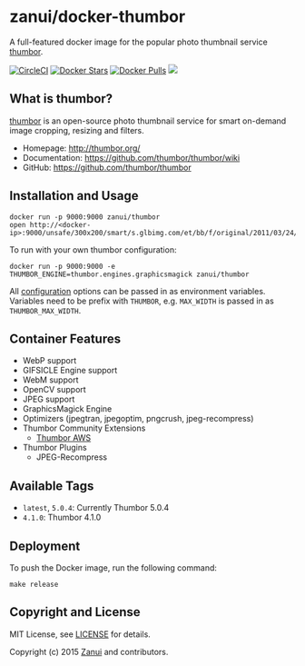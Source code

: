 # zanui/docker-thumbor

A full-featured docker image for the popular photo thumbnail service [thumbor](http://thumbor.org/).

[![CircleCI](https://img.shields.io/circleci/project/zanui/docker-thumbor.svg)](https://circleci.com/gh/zanui/docker-thumbor)
[![Docker Stars](https://img.shields.io/docker/stars/zanui/thumbor.svg)](https://registry.hub.docker.com/u/zanui/thumbor/star)
[![Docker Pulls](https://img.shields.io/docker/pulls/zanui/thumbor.svg)]()
[![](https://badge.imagelayers.io/zanui/thumbor:latest.svg)](https://imagelayers.io/?images=zanui/thumbor:latest 'Get your own badge on imagelayers.io')

## What is thumbor?

[thumbor](http://thumbor.org/) is an open-source photo thumbnail service for smart on-demand image cropping, resizing and filters.

* Homepage: http://thumbor.org/
* Documentation: https://github.com/thumbor/thumbor/wiki
* GitHub: https://github.com/thumbor/thumbor

## Installation and Usage

    docker run -p 9000:9000 zanui/thumbor
    open http://<docker-ip>:9000/unsafe/300x200/smart/s.glbimg.com/et/bb/f/original/2011/03/24/VN0JiwzmOw0b0lg.jpg

To run with your own thumbor configuration:

    docker run -p 9000:9000 -e THUMBOR_ENGINE=thumbor.engines.graphicsmagick zanui/thumbor

All [configuration](https://github.com/thumbor/thumbor/wiki/Configuration) options can be passed in as environment variables. Variables need to be prefix with `THUMBOR`, e.g. `MAX_WIDTH` is passed in as `THUMBOR_MAX_WIDTH`.

## Container Features

- WebP support
- GIFSICLE Engine support
- WebM support
- OpenCV support
- JPEG support
- GraphicsMagick Engine
- Optimizers (jpegtran, jpegoptim, pngcrush, jpeg-recompress)
- Thumbor Community Extensions
  - [Thumbor AWS](https://github.com/thumbor-community/aws)
- Thumbor Plugins
  - JPEG-Recompress

## Available Tags

* `latest`, `5.0.4`: Currently Thumbor 5.0.4
* `4.1.0`: Thumbor 4.1.0

## Deployment

To push the Docker image, run the following command:

    make release

## Copyright and License

MIT License, see [LICENSE](LICENSE.md) for details.

Copyright (c) 2015 [Zanui](https://www.zanui.com.au) and contributors.
